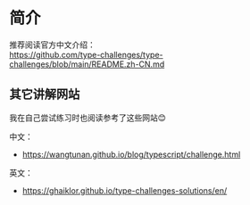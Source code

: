 # 简介
推荐阅读官方中文介绍：  
https://github.com/type-challenges/type-challenges/blob/main/README.zh-CN.md

## 其它讲解网站
我在自己尝试练习时也阅读参考了这些网站😊

中文：
* https://wangtunan.github.io/blog/typescript/challenge.html

英文：
* https://ghaiklor.github.io/type-challenges-solutions/en/